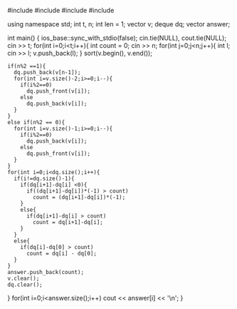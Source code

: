#include <iostream>
#include <vector>
#include <algorithm>
#include <deque>

using namespace std;
int t, n;
int len = 1;
vector<int> v;
deque<int> dq;
vector<int> answer;

int main() {
  ios_base::sync_with_stdio(false);
  cin.tie(NULL), cout.tie(NULL);
  cin >> t;
  for(int i=0;i<t;i++){
    int count = 0;
    cin >> n;
    for(int j=0;j<n;j++){
      int l;
      cin >> l;
      v.push_back(l);
    }
    sort(v.begin(), v.end());
    
    if(n%2 ==1){
      dq.push_back(v[n-1]);
      for(int i=v.size()-2;i>=0;i--){
        if(i%2==0)
          dq.push_front(v[i]);
        else
          dq.push_back(v[i]);
      }
    }
    else if(n%2 == 0){
      for(int i=v.size()-1;i>=0;i--){
        if(i%2==0)
          dq.push_back(v[i]);
        else
          dq.push_front(v[i]);
      }
    }
    for(int i=0;i<dq.size();i++){
      if(i!=dq.size()-1){
        if(dq[i+1]-dq[i] <0){
          if((dq[i+1]-dq[i])*(-1) > count)
            count = (dq[i+1]-dq[i])*(-1);
        }
        else{
          if(dq[i+1]-dq[i] > count)
            count = dq[i+1]-dq[i];
        }
      }
      else{
        if(dq[i]-dq[0] > count)
          count = dq[i] - dq[0];
      }
    }
    answer.push_back(count);
    v.clear();
    dq.clear();
  }
  for(int i=0;i<answer.size();i++)
    cout << answer[i] << '\n';
}

 
